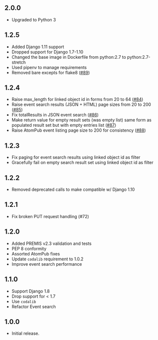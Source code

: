 2.0.0
------

* Upgraded to Python 3

1.2.5
-----

* Added Django 1.11 support
* Dropped support for Django 1.7-1.10
* Changed the base image in Dockerfile from python:2.7 to python:2.7-stretch
* Used pipenv to manage requirements
* Removed bare excepts for flake8 ([#89](
https://github.com/unt-libraries/django-premis-event-service/pull/89))

1.2.4
-----

* Raise max_length for linked object id in forms from 20 to 64 ([#84](
https://github.com/unt-libraries/django-premis-event-service/issues/84))
* Raise event search results (JSON + HTML) page sizes from 20 to 200 ([#85](
https://github.com/unt-libraries/django-premis-event-service/issues/85))
* Fix totalResults in JSON event search ([#86](
https://github.com/unt-libraries/django-premis-event-service/issues/86))
* Make return value for empty result sets (was empty list) same form as
populated result set but with empty entries list ([#87](
https://github.com/unt-libraries/django-premis-event-service/pull/87))
* Raise AtomPub event listing page size to 200 for consistency ([#88](
https://github.com/unt-libraries/django-premis-event-service/pull/88/))

1.2.3
-----

* Fix paging for event search results using linked object id as filter
* Gracefully fail on empty search result set using linked object id as filter

1.2.2
-----

* Removed deprecated calls to make compatible w/ Django 1.10

1.2.1
-----

* Fix broken PUT request handling (#72)

1.2.0
-----

* Added PREMIS v2.3 validation and tests
* PEP 8 conformity
* Assorted AtomPub fixes
* Update `codalib` requirement to 1.0.2
* Improve event search performance

1.1.0
-----

* Support Django 1.8 
* Drop support for < 1.7
* Use `codalib`
* Refactor Event search

1.0.0
-----

* Initial release.
